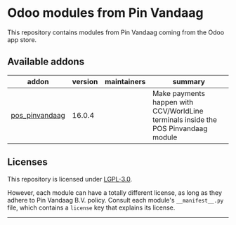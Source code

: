 
<!-- /!\ Non OCA Context : Set here the badge of your runbot / runboat instance. -->
<!-- /!\ Non OCA Context : Set here the badge of your translation instance. -->

<!-- /!\ do not modify above this line -->

# Odoo modules from Pin Vandaag

This repository contains modules from Pin Vandaag coming from the Odoo app store.

<!-- /!\ do not modify below this line -->

<!-- prettier-ignore-start -->

[//]: # (addons)

Available addons
----------------
addon | version | maintainers | summary
--- | --- | --- | ---
[pos_pinvandaag](pos_pinvandaag/) | 16.0.4 |  | Make payments happen with CCV/WorldLine terminals inside the POS Pinvandaag module

[//]: # (end addons)

<!-- prettier-ignore-end -->

## Licenses

This repository is licensed under [LGPL-3.0](LICENSE).

However, each module can have a totally different license, as long as they adhere to Pin Vandaag B.V.
policy. Consult each module's `__manifest__.py` file, which contains a `license` key
that explains its license.

----
<!-- /!\ Non OCA Context : Set here the full description of your organization. -->
